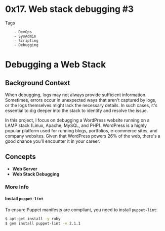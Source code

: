 # 0x17. Web stack debugging #3

Tags
```
	- DevOps
	- SysAdmin
	- Scripting
	- Debugging
```

# Debugging a Web Stack

## Background Context

When debugging, logs may not always provide sufficient information. Sometimes, errors occur in unexpected ways that aren't captured by logs, or the logs themselves might lack the necessary details. In such cases, it's essential to dig deeper into the stack to identify and resolve the issue.

In this project, I focus on debugging a WordPress website running on a LAMP stack (Linux, Apache, MySQL, and PHP). WordPress is a highly popular platform used for running blogs, portfolios, e-commerce sites, and company websites. Given that WordPress powers 26% of the web, there's a good chance you'll encounter it in your career.

## Concepts

- **Web Server**
- **Web Stack Debugging**

### More Info

#### Install `puppet-lint`

To ensure Puppet manifests are compliant, you need to install `puppet-lint`:

```bash
$ apt-get install -y ruby
$ gem install puppet-lint -v 2.1.1
```
